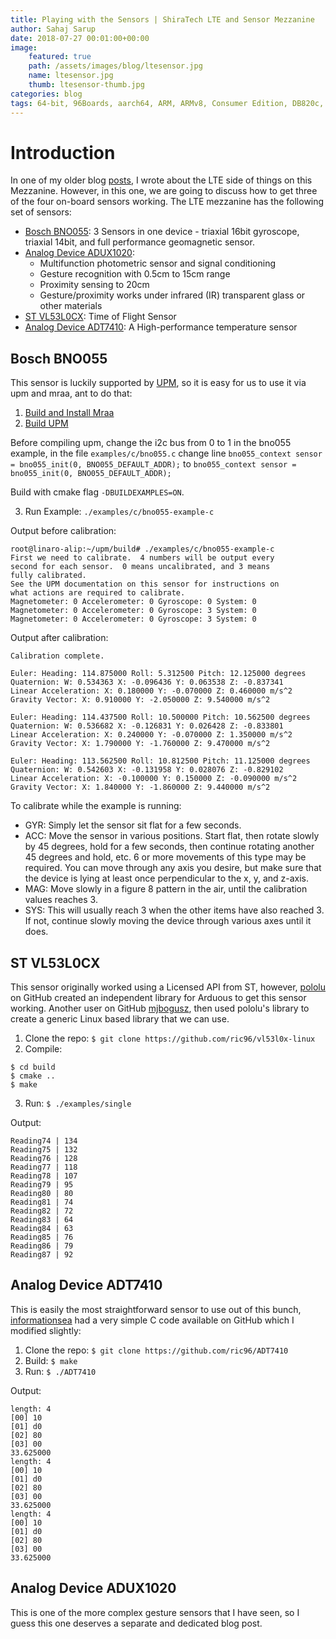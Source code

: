 ```yaml
---
title: Playing with the Sensors | ShiraTech LTE and Sensor Mezzanine
author: Sahaj Sarup
date: 2018-07-27 00:01:00+00:00
image:
    featured: true
    path: /assets/images/blog/ltesensor.jpg
    name: ltesensor.jpg
    thumb: ltesensor-thumb.jpg
categories: blog
tags: 64-bit, 96Boards, aarch64, ARM, ARMv8, Consumer Edition, DB820c, Rock960, Hikey960, enterprise edition, product, single board computer, linaro, linux, open source, openhours, robert wolff, podcast, technology, tech, computer, hardware, software, groupgets, qwerty, embedded, crowd fund, mezzanine, community
---
```


# Introduction

In one of my older blog [posts](/blog/sneak-peak-lte-mezzi/), I wrote about the LTE side of things on this Mezzanine. However, in this one, we are going to discuss how to get three of the four on-board sensors working.
The LTE mezzanine has the following set of sensors:
- [Bosch BNO055](https://www.bosch-sensortec.com/bst/products/all_products/bno055): 3 Sensors in one device - triaxial 16bit gyroscope, triaxial 14bit, and full performance geomagnetic sensor.
- [Analog Device ADUX1020](http://www.analog.com/en/products/optical/optical-sensing-technology/optical-mixed-signal-devices/adux1020.html):
	- Multifunction photometric sensor and signal conditioning
	- Gesture recognition with 0.5cm to 15cm range
	- Proximity sensing to 20cm
	- Gesture/proximity works under infrared (IR) transparent glass or other materials
- [ST VL53L0CX](https://www.st.com/en/imaging-and-photonics-solutions/vl53l0x.html): Time of Flight Sensor
- [Analog Device ADT7410](http://www.analog.com/en/products/analog-to-digital-converters/integrated-special-purpose-converters/digital-temperature-sensors/adt7410.html): A High-performance temperature sensor

## Bosch BNO055
This sensor is luckily supported by [UPM](https://upm.mraa.io/), so it is easy for us to use it via upm and mraa, ant to do that:
1. [Build and Install Mraa](https://github.com/intel-iot-devkit/mraa/blob/master/docs/building.md)
2. [Build UPM](https://github.com/intel-iot-devkit/upm/blob/master/docs/building.md)

  Before compiling upm, change the i2c bus from 0 to 1 in the bno055 example, in the file ```examples/c/bno055.c``` change line ```bno055_context sensor = bno055_init(0, BNO055_DEFAULT_ADDR);``` to ```bno055_context sensor = bno055_init(0, BNO055_DEFAULT_ADDR);```

  Build with cmake flag ```-DBUILDEXAMPLES=ON```.

3. Run Example: ```./examples/c/bno055-example-c```

Output before calibration:

```
root@linaro-alip:~/upm/build# ./examples/c/bno055-example-c
First we need to calibrate.  4 numbers will be output every
second for each sensor.  0 means uncalibrated, and 3 means
fully calibrated.
See the UPM documentation on this sensor for instructions on
what actions are required to calibrate.
Magnetometer: 0 Accelerometer: 0 Gyroscope: 0 System: 0
Magnetometer: 0 Accelerometer: 0 Gyroscope: 3 System: 0
Magnetometer: 0 Accelerometer: 0 Gyroscope: 3 System: 0

```

Output after calibration:

```
Calibration complete.

Euler: Heading: 114.875000 Roll: 5.312500 Pitch: 12.125000 degrees
Quaternion: W: 0.534363 X: -0.096436 Y: 0.063538 Z: -0.837341
Linear Acceleration: X: 0.180000 Y: -0.070000 Z: 0.460000 m/s^2
Gravity Vector: X: 0.910000 Y: -2.050000 Z: 9.540000 m/s^2

Euler: Heading: 114.437500 Roll: 10.500000 Pitch: 10.562500 degrees
Quaternion: W: 0.536682 X: -0.126831 Y: 0.026428 Z: -0.833801
Linear Acceleration: X: 0.240000 Y: -0.070000 Z: 1.350000 m/s^2
Gravity Vector: X: 1.790000 Y: -1.760000 Z: 9.470000 m/s^2

Euler: Heading: 113.562500 Roll: 10.812500 Pitch: 11.125000 degrees
Quaternion: W: 0.542603 X: -0.131958 Y: 0.028076 Z: -0.829102
Linear Acceleration: X: -0.100000 Y: 0.150000 Z: -0.090000 m/s^2
Gravity Vector: X: 1.840000 Y: -1.860000 Z: 9.440000 m/s^2

```

To calibrate while the example is running:
- GYR: Simply let the sensor sit flat for a few seconds.
- ACC: Move the sensor in various positions. Start flat, then rotate slowly by 45 degrees, hold for a few seconds, then continue rotating another 45 degrees and hold, etc. 6 or more movements of this type may be required. You can move through any axis you desire, but make sure that the device is lying at least once perpendicular to the x, y, and z-axis.
- MAG: Move slowly in a figure 8 pattern in the air, until the calibration values reaches 3.
- SYS: This will usually reach 3 when the other items have also reached 3. If not, continue slowly moving the device through various axes until it does.

## ST VL53L0CX
This sensor originally worked using a Licensed API from ST, however, [pololu](https://github.com/pololu) on GitHub created an independent library for Arduous to get this sensor working. Another user on GitHub [mjbogusz](https://github.com/mjbogusz), then used pololu's library to create a generic Linux based library that we can use.

1. Clone the repo: ```$ git clone https://github.com/ric96/vl53l0x-linux```
2. Compile:
```
$ cd build
$ cmake ..
$ make
```
3. Run: ```$ ./examples/single```

Output:
```
Reading74 | 134
Reading75 | 132
Reading76 | 128
Reading77 | 118
Reading78 | 107
Reading79 | 95
Reading80 | 80
Reading81 | 74
Reading82 | 72
Reading83 | 64
Reading84 | 63
Reading85 | 76
Reading86 | 79
Reading87 | 92
```


## Analog Device ADT7410
This is easily the most straightforward sensor to use out of this bunch, [informationsea](https://github.com/informationsea) had a very simple C code available on GitHub which I modified slightly:

1. Clone the repo: ```$ git clone https://github.com/ric96/ADT7410```
2. Build: ```$ make```
3. Run: ```$ ./ADT7410```

Output:
```
length: 4
[00] 10
[01] d0
[02] 80
[03] 00
33.625000
length: 4
[00] 10
[01] d0
[02] 80
[03] 00
33.625000
length: 4
[00] 10
[01] d0
[02] 80
[03] 00
33.625000
```

##  Analog Device ADUX1020
This is one of the more complex gesture sensors that I have seen, so I guess this one deserves a separate and dedicated blog post.
